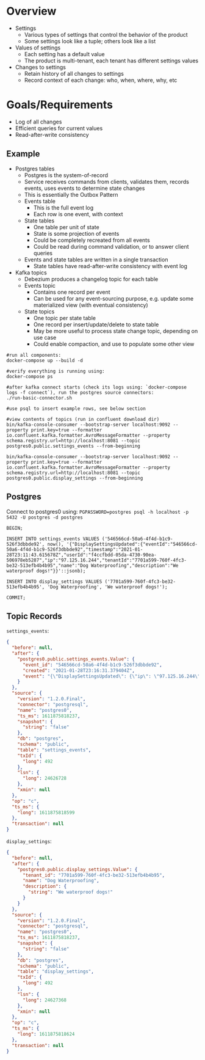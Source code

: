 # Overview
- Settings
    - Various types of settings that control the behavior of the product
    - Some settings look like a tuple; others look like a list
- Values of settings
    - Each setting has a default value
    - The product is multi-tenant, each tenant has different settings values
- Changes to settings
    - Retain history of all changes to settings
    - Record context of each change: who, when, where, why, etc

# Goals/Requirements
- Log of all changes
- Efficient queries for current values
- Read-after-write consistency

## Example
- Postgres tables
  - Postgres is the system-of-record
  - Service receives commands from clients, validates them, records events, uses events to determine state changes
  - This is essentially the Outbox Pattern
  - Events table
    - This is the full event log
    - Each row is one event, with context
  - State tables
    - One table per unit of state
    - State is some projection of events
    - Could be completely recreated from all events
    - Could be read during command validation, or to answer client queries
  - Events and state tables are written in a single transaction
    - State tables have read-after-write consistency with event log
- Kafka topics
  - Debezium produces a changelog topic for each table
  - Events topic
    - Contains one record per event
    - Can be used for any event-sourcing purpose, e.g. update some materialized view (with eventual consistency)
  - State topics
    - One topic per state table
    - One record per insert/update/delete to state table
    - May be more useful to process state change topic, depending on use case
    - Could enable compaction, and use to populate some other view

```
#run all components:
docker-compose up --build -d

#verify everything is running using:
docker-compose ps

#after kafka connect starts (check its logs using: `docker-compose logs -f connect`), run the postgres source connectors:
./run-basic-connector.sh

#use psql to insert example rows, see below section

#view contents of topics (run in confluent download dir)
bin/kafka-console-consumer --bootstrap-server localhost:9092 --property print.key=true --formatter io.confluent.kafka.formatter.AvroMessageFormatter --property schema.registry.url=http://localhost:8081 --topic postgres0.public.settings_events --from-beginning

bin/kafka-console-consumer --bootstrap-server localhost:9092 --property print.key=true --formatter io.confluent.kafka.formatter.AvroMessageFormatter --property schema.registry.url=http://localhost:8081 --topic postgres0.public.display_settings --from-beginning
```

## Postgres

Connect to postgres0 using: `PGPASSWORD=postgres psql -h localhost -p 5432 -U postgres -d postgres`

```
BEGIN;

INSERT INTO settings_events VALUES ('546566cd-50a6-4f4d-b1c9-526f3dbbde92', now(), '{"DisplaySettingsUpdated":{"eventId":"546566cd-50a6-4f4d-b1c9-526f3dbbde92","timestamp":"2021-01-28T23:11:43.615678Z","userId":"f4ccfbdd-05da-4730-90ea-506978eb5287","ip":"97.125.16.244","tenantId":"7701a599-760f-4fc3-be32-513efb4b4b95","name":"Dog Waterproofing","description":"We waterproof dogs!"}}'::jsonb);

INSERT INTO display_settings VALUES ('7701a599-760f-4fc3-be32-513efb4b4b95', 'Dog Waterproofing', 'We waterproof dogs!');

COMMIT;
```

## Topic Records

`settings_events`:

```json
{
  "before": null,
  "after": {
    "postgres0.public.settings_events.Value": {
      "event_id": "546566cd-50a6-4f4d-b1c9-526f3dbbde92",
      "created": "2021-01-28T23:16:31.379404Z",
      "event": "{\"DisplaySettingsUpdated\": {\"ip\": \"97.125.16.244\", \"name\": \"Dog Waterproofing\", \"userId\": \"f4ccfbdd-05da-4730-90ea-506978eb5287\", \"eventId\": \"546566cd-50a6-4f4d-b1c9-526f3dbbde92\", \"tenantId\": \"7701a599-760f-4fc3-be32-513efb4b4b95\", \"timestamp\": \"2021-01-28T23:11:43.615678Z\", \"description\": \"We waterproof dogs!\"}}"
    }
  },
  "source": {
    "version": "1.2.0.Final",
    "connector": "postgresql",
    "name": "postgres0",
    "ts_ms": 1611875818237,
    "snapshot": {
      "string": "false"
    },
    "db": "postgres",
    "schema": "public",
    "table": "settings_events",
    "txId": {
      "long": 492
    },
    "lsn": {
      "long": 24626728
    },
    "xmin": null
  },
  "op": "c",
  "ts_ms": {
    "long": 1611875818599
  },
  "transaction": null
}
```

`display_settings`:

```json
{
  "before": null,
  "after": {
    "postgres0.public.display_settings.Value": {
      "tenant_id": "7701a599-760f-4fc3-be32-513efb4b4b95",
      "name": "Dog Waterproofing",
      "description": {
        "string": "We waterproof dogs!"
      }
    }
  },
  "source": {
    "version": "1.2.0.Final",
    "connector": "postgresql",
    "name": "postgres0",
    "ts_ms": 1611875818237,
    "snapshot": {
      "string": "false"
    },
    "db": "postgres",
    "schema": "public",
    "table": "display_settings",
    "txId": {
      "long": 492
    },
    "lsn": {
      "long": 24627368
    },
    "xmin": null
  },
  "op": "c",
  "ts_ms": {
    "long": 1611875818624
  },
  "transaction": null
}
```
